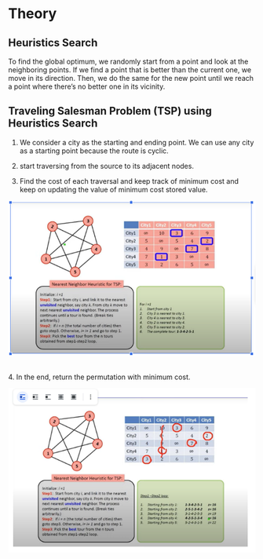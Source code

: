 
# Theory

## Heuristics Search
To find the global optimum, we randomly start from a point and look at the neighboring points. If we find a point that is better than the current one, we move in its direction. Then, we do the same for the new point until we reach a point where there’s no better one in its vicinity.

## Traveling Salesman Problem (TSP) using Heuristics Search

1. We consider a city as the starting and ending point. We can use any city as a starting point because the route is cyclic.

2. start traversing from the source to its adjacent nodes.

3. Find the cost of each traversal and keep track of minimum cost and keep on updating the value of minimum cost stored value.



![h1.PNG](images/h1.PNG)

<br>
4. In the end, return the permutation with minimum cost.

![h2.PNG](images/h2.PNG)
